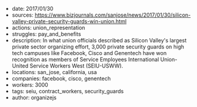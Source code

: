 - date: 2017/01/30
- sources: https://www.bizjournals.com/sanjose/news/2017/01/30/silicon-valley-private-security-guards-win-union.html
- actions: union_representation
- struggles: pay_and_benefits
- description: In what union officials described as Silicon Valley's largest private sector organizing effort, 3,000 private security guards on high tech campuses like Facebook, Cisco and Genentech have won recognition as members of Service Employees International Union-United Service Workers West (SEIU-USWW).
- locations: san_jose, california, usa
- companies: facebook, cisco, genentech
- workers: 3000
- tags: seiu, contract_workers, security_guards
- author: organizejs
